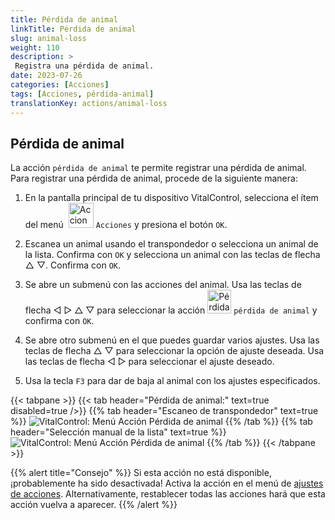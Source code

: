 ```yaml
---
title: Pérdida de animal
linkTitle: Pérdida de animal
slug: animal-loss
weight: 110
description: >
 Registra una pérdida de animal.
date: 2023-07-26
categories: [Acciones]
tags: [Acciones, pérdida-animal]
translationKey: actions/animal-loss
---
```


## Pérdida de animal

La acción `pérdida de animal` te permite registrar una pérdida de animal. Para registrar una pérdida de animal, procede de la siguiente manera:

1. En la pantalla principal de tu dispositivo VitalControl, selecciona el ítem del menú &nbsp;<img src="/icons/actions.svg" width="40" align="bottom" alt="Acciones" /> `Acciones` y presiona el botón `OK`.

2. Escanea un animal usando el transpondedor o selecciona un animal de la lista. Confirma con `OK` y selecciona un animal con las teclas de flecha △ ▽. Confirma con `OK`.

3. Se abre un submenú con las acciones del animal. Usa las teclas de flecha ◁ ▷ △ ▽ para seleccionar la acción <img src="/icons/actions/animal-loss.svg" width="38" align="bottom" alt="Pérdida de animal" /> `pérdida de animal` y confirma con `OK`.

4. Se abre otro submenú en el que puedes guardar varios ajustes. Usa las teclas de flecha △ ▽ para seleccionar la opción de ajuste deseada. Usa las teclas de flecha ◁ ▷ para seleccionar el ajuste deseado.

5. Usa la tecla `F3` para dar de baja al animal con los ajustes especificados.

{{< tabpane >}}
{{< tab header="Pérdida de animal:" text=true disabled=true />}}
{{% tab header="Escaneo de transpondedor" text=true %}}
![VitalControl: Menú Acción Pérdida de animal](../images/animalloss-scan.png "Registrar una pérdida de animal")
{{% /tab %}}
{{% tab header="Selección manual de la lista" text=true %}}
![VitalControl: Menú Acción Pérdida de animal](../images/animalloss.png "Registrar una pérdida de animal")
{{% /tab %}}
{{< /tabpane >}}

{{% alert title="Consejo" %}}
Si esta acción no está disponible, ¡probablemente ha sido desactivada! Activa la acción en el menú de [ajustes de acciones](/es/docs/actions/settings/). Alternativamente, restablecer todas las acciones hará que esta acción vuelva a aparecer.
{{% /alert %}}

